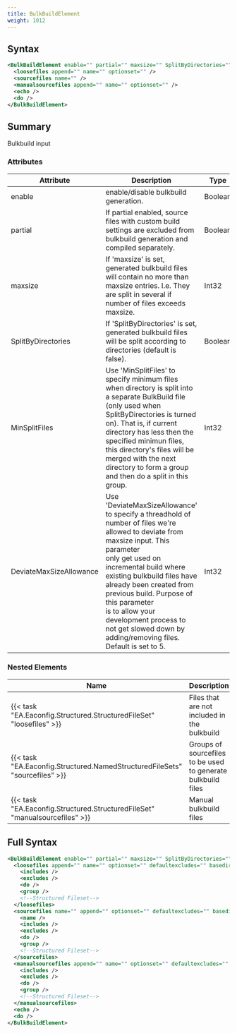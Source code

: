 ```yaml
---
title: BulkBuildElement
weight: 1012
---
```

## Syntax
```xml
<BulkBuildElement enable="" partial="" maxsize="" SplitByDirectories="" MinSplitFiles="" DeviateMaxSizeAllowance="">
  <loosefiles append="" name="" optionset="" />
  <sourcefiles name="" />
  <manualsourcefiles append="" name="" optionset="" />
  <echo />
  <do />
</BulkBuildElement>
```
## Summary ##
Bulkbuild input


### Attributes
| Attribute | Description | Type | Required |
| --------- | ----------- | ---- | -------- |
| enable | enable/disable bulkbuild generation. | Boolean | False |
| partial | If partial enabled, source files with custom build settings are excluded from bulkbuild generation and compiled separately. | Boolean | False |
| maxsize | If &#39;maxsize&#39; is set, generated bulkbuild files will contain no more than maxsize entries. I.e. They are split in several if number of files exceeds maxsize. | Int32 | False |
| SplitByDirectories | If &#39;SplitByDirectories&#39; is set, generated bulkbuild files will be split according to directories (default is false). | Boolean | False |
| MinSplitFiles | Use &#39;MinSplitFiles&#39; to specify minimum files when directory is split into a separate BulkBuild file (only used when SplitByDirectories is turned on).  That is, if current directory has less then the specified minimun files, this directory&#39;s files will be merged with the next directory to form a group and then do a split in this group. | Int32 | False |
| DeviateMaxSizeAllowance | Use &#39;DeviateMaxSizeAllowance&#39; to specify a threadhold of number of files we&#39;re allowed to deviate from maxsize input.  This parameter<br>only get used on incremental build where existing bulkbuild files have already been created from previous build.  Purpose of this parameter<br>is to allow your development process to not get slowed down by adding/removing files.  Default is set to 5. | Int32 | False |

### Nested Elements
| Name | Description | Type | Required |
| ---- | ----------- | ---- | -------- |
| {{< task "EA.Eaconfig.Structured.StructuredFileSet" "loosefiles" >}}| Files that are not included in the bulkbuild | {{< task "EA.Eaconfig.Structured.StructuredFileSet" >}} | False |
| {{< task "EA.Eaconfig.Structured.NamedStructuredFileSets" "sourcefiles" >}}| Groups of sourcefiles to be used to generate bulkbuild files | {{< task "EA.Eaconfig.Structured.NamedStructuredFileSets" >}} | False |
| {{< task "EA.Eaconfig.Structured.StructuredFileSet" "manualsourcefiles" >}}| Manual bulkbuild files | {{< task "EA.Eaconfig.Structured.StructuredFileSet" >}} | False |

## Full Syntax
```xml
<BulkBuildElement enable="" partial="" maxsize="" SplitByDirectories="" MinSplitFiles="" DeviateMaxSizeAllowance="">
  <loosefiles append="" name="" optionset="" defaultexcludes="" basedir="" failonmissing="" fromfileset="" sort="" if="" unless="">
    <includes />
    <excludes />
    <do />
    <group />
    <!--Structured Fileset-->
  </loosefiles>
  <sourcefiles name="" append="" optionset="" defaultexcludes="" basedir="" failonmissing="" fromfileset="" sort="" if="" unless="">
    <name />
    <includes />
    <excludes />
    <do />
    <group />
    <!--Structured Fileset-->
  </sourcefiles>
  <manualsourcefiles append="" name="" optionset="" defaultexcludes="" basedir="" failonmissing="" fromfileset="" sort="" if="" unless="">
    <includes />
    <excludes />
    <do />
    <group />
    <!--Structured Fileset-->
  </manualsourcefiles>
  <echo />
  <do />
</BulkBuildElement>
```
